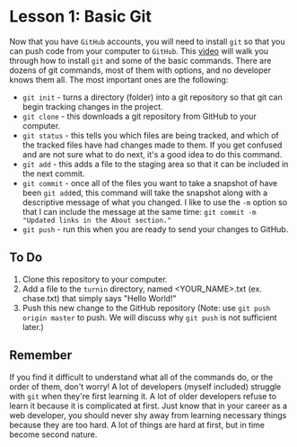 # Lesson 1: Basic Git

Now that you have `GitHub` accounts, you will need to install `git` so that you can push code from your computer to `GitHub`. This [video](https://youtu.be/SWYqp7iY_Tc) will walk you through how to install `git` and some of the basic commands. There are dozens of git commands, most of them with options, and no developer knows them all. The most important ones are the following:

- `git init` - turns a directory (folder) into a git repository so that git can begin tracking changes in the project.
- `git clone` - this downloads a git repository from GitHub to your computer.
- `git status` - this tells you which files are being tracked, and which of the tracked files have had changes made to them. If you get confused and are not sure what to do next, it's a good idea to do this command.
- `git add` - this adds a file to the staging area so that it can be included in the next commit.
- `git commit` - once all of the files you want to take a snapshot of have been `git add`ed, this command will take the snapshot along with a descriptive message of what you changed. I like to use the `-m` option so that I can include the message at the same time: `git commit -m "Updated links in the About section."`
- `git push` - run this when you are ready to send your changes to GitHub.

## To Do

1. Clone this repository to your computer.
2. Add a file to the `turnin` directory, named <YOUR_NAME>.txt (ex. chase.txt) that simply says "Hello World!"
3. Push this new change to the GitHub repository (Note: use `git push origin master` to push. We will discuss why `git push` is not sufficient later.)

## Remember

If you find it difficult to understand what all of the commands do, or the order of them, don't worry! A lot of developers (myself included) struggle with `git` when they're first learning it. A lot of older developers refuse to learn it because it is complicated at first. Just know that in your career as a web developer, you should never shy away from learning necessary things because they are too hard. A lot of things are hard at first, but in time become second nature.
